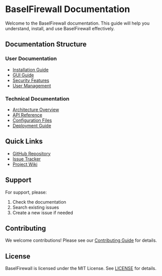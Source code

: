 # BaselFirewall Documentation

Welcome to the BaselFirewall documentation. This guide will help you understand, install, and use BaselFirewall effectively.

## Documentation Structure

### User Documentation
- [Installation Guide](user/installation.md)
- [GUI Guide](user/gui_guide.md)
- [Security Features](user/security_features.md)
- [User Management](user/user_management.md)

### Technical Documentation
- [Architecture Overview](technical/architecture.md)
- [API Reference](technical/api_reference.md)
- [Configuration Files](technical/config_files.md)
- [Deployment Guide](technical/deployment.md)

## Quick Links
- [GitHub Repository](https://github.com/Basel6ix/BaselFirewall)
- [Issue Tracker](https://github.com/Basel6ix/BaselFirewall/issues)
- [Project Wiki](https://github.com/Basel6ix/BaselFirewall/wiki)

## Support
For support, please:
1. Check the documentation
2. Search existing issues
3. Create a new issue if needed

## Contributing
We welcome contributions! Please see our [Contributing Guide](../CONTRIBUTING.md) for details.

## License
BaselFirewall is licensed under the MIT License. See [LICENSE](../LICENSE) for details. 